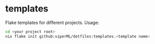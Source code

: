 # templates

Flake templates for different projects. Usage:

```bash
cd <your project root>
nix flake init github:viperML/dotfiles:templates.<template name>
```
